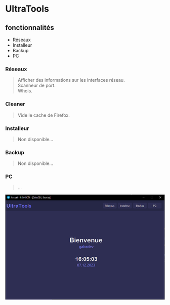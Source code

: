 # UltraTools

## fonctionnalités
- Réseaux
- Installeur
- Backup
- PC

### Réseaux
> Afficher des informations sur les interfaces réseau.<br>
> Scanneur de port.<br>
> Whois.
### Cleaner
> Vide le cache de Firefox.
### Installeur
> Non disponible...
### Backup
> Non disponible...
### PC
> ...

![image](UltraTools.png)
